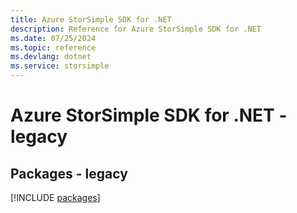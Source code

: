 ```yaml
---
title: Azure StorSimple SDK for .NET
description: Reference for Azure StorSimple SDK for .NET
ms.date: 07/25/2024
ms.topic: reference
ms.devlang: dotnet
ms.service: storsimple
---
```

# Azure StorSimple SDK for .NET - legacy
## Packages - legacy
[!INCLUDE [packages](storsimple-index.md)]